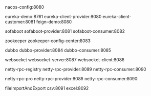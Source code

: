 nacos-config:8080

eureka-demo:8761
eureka-client-provider:8080
eureka-client-customer:8081
feign-demo:8080

sofaboot 
	sofaboot-provider:8081
	sofaboot-consumer:8082

zookeeper 
	zookeeper-config-center:8083

dubbo 
	dubbo-provider:8084
	dubbo-consumer:8085

websocket 
	websocket-server:8087
	websocket-client:8088

netty-rpc-registry 
	netty-rpc-provider:8089
	netty-rpc-consumer:8090

netty-rpc-pro 
	netty-rpc-provider:8089
	netty-rpc-consumer:8090

fileImportAndExport 
	csv:8091
	excel:8092
